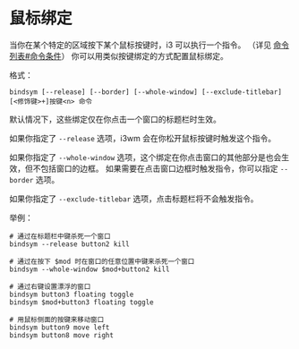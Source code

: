 # 鼠标绑定

当你在某个特定的区域按下某个鼠标按键时，i3 可以执行一个指令。
（详见 [命令列表#命令条件](../命令列表/命令列表.md#命令条件)）
你可以用类似按键绑定的方式配置鼠标绑定。

格式：
```
bindsym [--release] [--border] [--whole-window] [--exclude-titlebar] [<修饰键>+]按键<n> 命令
```

默认情况下，这些绑定仅在你点击一个窗口的标题栏时生效。

如果你指定了 `--release` 选项，i3wm 会在你松开鼠标按键时触发这个指令。

如果你指定了 `--whole-window` 选项，这个绑定在你点击窗口的其他部分是也会生效，但不包括窗口的边框。
如果需要在点击窗口边框时触发指令，你可以指定 `--border` 选项。

如果你指定了 `--exclude-titlebar` 选项，点击标题栏将不会触发指令。

举例：
```
# 通过在标题栏中键杀死一个窗口
bindsym --release button2 kill

# 通过在按下 $mod 时在窗口的任意位置中键来杀死一个窗口
bindsym --whole-window $mod+button2 kill

# 通过右键设置漂浮的窗口
bindsym button3 floating toggle
bindsym $mod+button3 floating toggle

# 用鼠标侧面的按键来移动窗口
bindsym button9 move left
bindsym button8 move right
```
